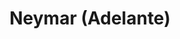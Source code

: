 ---
title: Neymar (Adelante)
category: futbol
designSlug: neymar-cabezota-adelante
image: '/products/cabezotas/neymar/principal.jpg'
imageHover: '/products/cabezotas/neymar/normal.jpg'
prendas: [
    
    {   
        title: 'Remera',
        slug: 'remera',          
        image: '/products/cabezotas/neymar/normal.jpg',
        price: 'remerasPrecio',
        talles: 'remerasTalles'
    },
    {
        title: 'Remera Oversize',
        slug: 'remera-oversize',
        image: '/products/cabezotas/neymar/oversize.jpg',
        price: 'oversizePrecio',
        talles: 'oversizeTalles'
    },
    {
        title: 'Musculosa M',
        slug: 'musculosa-mujer',
        image: '/products/cabezotas/neymar/musculosa.jpg',
        price: 'musculosaPrecio',
        talles: 'musculosasMujerTalles'
    },
     {
        title: 'Musculosa H',
        slug: 'musculoso',
        image: '/products/cabezotas/neymar/musculoso.jpg',
        price: 'musculosaPrecio',
        talles: 'musculosasHombreTalles'
    },
    {
        title: 'Pupera Oversize',
        slug: 'pupera-oversize',
        image: '/products/cabezotas/neymar/pupera.jpg',
        price: 'remerasPrecio',
        talles: 'oversizePuperasTalles'
    },
     {
         title: 'Buzo',
         slug: 'buzo',
         image: '/products/cabezotas/neymar/buzo.jpg',
         price: buzosPrecio,
        talles: 'BuzosTalles'
     },
]
---
